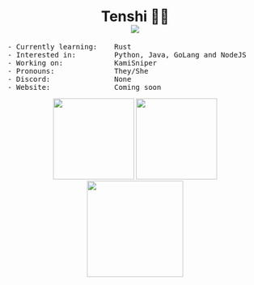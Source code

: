 <h1 align="center">
Tenshi 🏳️‍⚧️<br />
<img src="https://komarev.com/ghpvc/?username=Tenshi147" />
</h1>

<pre>
- Currently learning:    Rust
- Interested in:         Python, Java, GoLang and NodeJS
- Working on:            KamiSniper
- Pronouns:              They/She
- Discord:               None
- Website:               Coming soon
</pre>

<p align="center">
<img height= "160" src="https://github-readme-stats.vercel.app/api?username=Tenshi147&show_icons=true&include_all_commits=true&theme=dark" />
<img height= "160" src="https://github-readme-stats.vercel.app/api/top-langs/?username=Tenshi147&layout=compact&theme=dark" />
<img height= "190" src="https://github-readme-streak-stats.herokuapp.com/?user=Tenshi147&theme=dark" />
</p>
